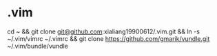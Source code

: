 .vim
====
cd ~ &&
git clone git@github.com:xialiang19900612/.vim.git &&
ln -s ~/.vim/vimrc ~/.vimrc  &&
git clone https://github.com/gmarik/vundle.git ~/.vim/bundle/vundle
